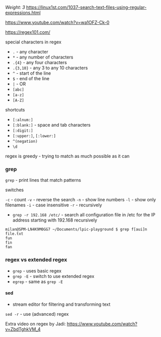 _Weight: 3_
https://linux1st.com/1037-search-text-files-using-regular-expressions.html

https://www.youtube.com/watch?v=wa1OFZ-Ck-0

https://regex101.com/

special characters in regex

- `.` - any character
- `*` - any number of characters 
- `.{4}` - any four characters
- `.{3,10}` - any 3 to any 10 characters
- `^` - start of the line
- `$` - end of the line
- `|` - OR
- `[abc]`
- `[a-z]`
- `[A-Z]`

shortcuts

- `[:alnum:]`
- `[:blank:]` - space and tab characters
- `[:digit:]`
- `[:upper:]`, `[:lower:]`
- `^(negation)`
- `\d`

regex is greedy - trying to match as much possible as it can

### grep

`grep` - print lines that match patterns

switches

`-c` - count
`-v` - reverse the search
`-n` - show line numbers
`-l` - show only filenames
`-i` - case insensitive
`-r` - recursively


- `grep -r 192.168 /etc/` - search all configuration file in /etc for the IP address starting with 192.168 recursively

```
milan@SPM-LN4K9M0GG7 ~/Documents/lpic-playground $ grep f[aui]n file.txt
fun
fin
fan
```

### regex vs extended regex

- `grep` - uses basic regex
- `grep -E` - switch to use extended regex
- `egrep` - same as `grep -E`


#### sed

- stream editor for filtering and transforming text

`sed -r` - use (advanced) regex

Extra video on regex by Jadi: https://www.youtube.com/watch?v=ZbdTghkVM_4